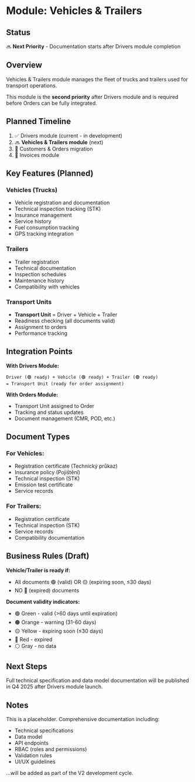 # Module: Vehicles & Trailers

## Status
🔜 **Next Priority** - Documentation starts after Drivers module completion

## Overview
Vehicles & Trailers module manages the fleet of trucks and trailers used for transport operations.

This module is the **second priority** after Drivers module and is required before Orders can be fully integrated.

## Planned Timeline
1. ✅ Drivers module (current - in development)
2. 🔜 **Vehicles & Trailers module** (next)
3. 📝 Customers & Orders migration
4. 📝 Invoices module

## Key Features (Planned)

### Vehicles (Trucks)
- Vehicle registration and documentation
- Technical inspection tracking (STK)
- Insurance management
- Service history
- Fuel consumption tracking
- GPS tracking integration

### Trailers
- Trailer registration
- Technical documentation
- Inspection schedules
- Maintenance history
- Compatibility with vehicles

### Transport Units
- **Transport Unit** = Driver + Vehicle + Trailer
- Readiness checking (all documents valid)
- Assignment to orders
- Performance tracking

## Integration Points

**With Drivers Module:**
```
Driver (🟢 ready) + Vehicle (🟢 ready) + Trailer (🟢 ready) 
= Transport Unit (ready for order assignment)
```

**With Orders Module:**
- Transport Unit assigned to Order
- Tracking and status updates
- Document management (CMR, POD, etc.)

## Document Types

### For Vehicles:
- Registration certificate (Technický průkaz)
- Insurance policy (Pojištění)
- Technical inspection (STK)
- Emission test certificate
- Service records

### For Trailers:
- Registration certificate
- Technical inspection (STK)
- Service records
- Compatibility documentation

## Business Rules (Draft)

**Vehicle/Trailer is ready if:**
- All documents 🟢 (valid) OR 🟡 (expiring soon, ≤30 days)
- NO 🔴 (expired) documents

**Document validity indicators:**
- 🟢 Green - valid (>60 days until expiration)
- 🟠 Orange - warning (31-60 days)
- 🟡 Yellow - expiring soon (≤30 days)
- 🔴 Red - expired
- ⚪ Gray - no data

## Next Steps
Full technical specification and data model documentation will be published in Q4 2025 after Drivers module launch.

## Notes
This is a placeholder. Comprehensive documentation including:
- Technical specifications
- Data model
- API endpoints
- RBAC (roles and permissions)
- Validation rules
- UI/UX guidelines

...will be added as part of the V2 development cycle.
